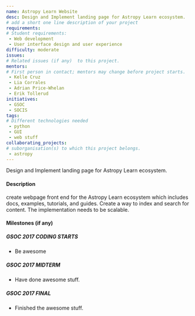 ```yaml
---
name: Astropy Learn Website
desc: Design and Implement landing page for Astropy Learn ecosystem.
# add a short one line description of your project
requirements:
# Student requirements:
 - Web development
 - User interface design and user experience
difficulty: moderate
issues:
# Related issues (if any)  to this project.
mentors:
# First person in contact; mentors may change before project starts.
 - Kelle Cruz
 - Lia Corrales
 - Adrian Price-Whelan
 - Erik Tollerud
initiatives:
 - GSOC
 - SOCIS
tags:
# Different technologies needed
 - python
 - GUI
 - web stuff
collaborating_projects:
# suborganisation(s) to which this project belongs.
 - astropy
---
```

Design and Implement landing page for Astropy Learn ecosystem.

#### Description
create webpage front end for the Astropy Learn ecosystem which includes docs, examples, tutorials, and guides. Create a way to index and search for content. The implementation needs to be scalable.

#### Milestones (if any)

##### GSOC 2017 CODING STARTS

* Be awesome

##### GSOC 2017 MIDTERM

* Have done awesome stuff.

##### GSOC 2017 FINAL

* Finished the awesome stuff.
